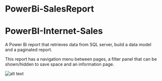 # PowerBi-SalesReport

# PowerBI-Internet-Sales
A Power Bi report that retrieves data from SQL server, build a data model and a paginated report.

This report has a navigation menu between pages, a filter panel that can be shown/hidden to save space and an information page.

![alt text](https://user-images.githubusercontent.com/32875605/99928578-fcad2400-2d49-11eb-92c3-c499443898cb.png)
